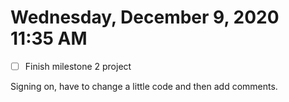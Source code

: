 # Wednesday, December  9, 2020 11:35 AM
- [ ] Finish milestone 2 project

Signing on, have to change a little code and then add comments.
